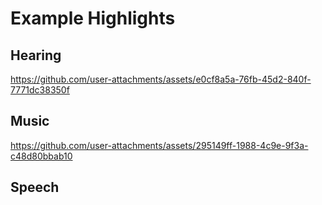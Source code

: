# Example Highlights

## Hearing



https://github.com/user-attachments/assets/e0cf8a5a-76fb-45d2-840f-7771dc38350f



## Music



https://github.com/user-attachments/assets/295149ff-1988-4c9e-9f3a-c48d80bbab10



## Speech

